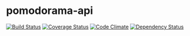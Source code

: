 pomodorama-api
==============

[![Build Status](https://travis-ci.org/fanaticio/pomodorama-api.png?branch=develop)](https://travis-ci.org/fanaticio/pomodorama-api)
[![Coverage Status](https://coveralls.io/repos/fanaticio/pomodorama-api/badge.png)](https://coveralls.io/r/fanaticio/pomodorama-api)
[![Code Climate](https://codeclimate.com/github/fanaticio/pomodorama-api.png)](https://codeclimate.com/github/fanaticio/pomodorama-api)
[![Dependency Status](https://gemnasium.com/fanaticio/pomodorama-api.png)](https://gemnasium.com/fanaticio/pomodorama-api)
